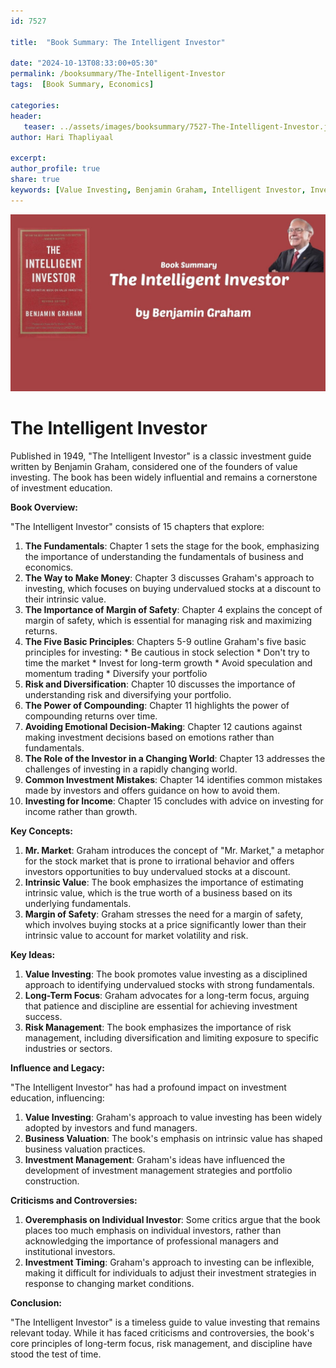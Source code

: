 ```yaml
---    
id: 7527    
  
title:  "Book Summary: The Intelligent Investor"       

date: "2024-10-13T08:33:00+05:30"    
permalink: /booksummary/The-Intelligent-Investor     
tags:  [Book Summary, Economics]     
    
categories:    
header:    
   teaser: ../assets/images/booksummary/7527-The-Intelligent-Investor.jpg    
author: Hari Thapliyaal    

excerpt:    
author_profile: true    
share: true    
keywords: [Value Investing, Benjamin Graham, Intelligent Investor, Investment Guide, Stock Market, Risk Management, Diversification, Compounding Returns, Emotional Decision-Making, Long-term Growth, Margin of Safety, Speculation, Momentum Trading]
---    
```

    
![Book Summary: The-Intelligent-Investor](../assets/images/booksummary/7527-The-Intelligent-Investor.jpg) 

# The Intelligent Investor
   
Published in 1949, "The Intelligent Investor" is a classic investment guide written by Benjamin Graham, considered one of the founders of value investing. The book has been widely influential and remains a cornerstone of investment education.   
   
**Book Overview:**
   
"The Intelligent Investor" consists of 15 chapters that explore:

1. **The Fundamentals**: Chapter 1 sets the stage for the book, emphasizing the importance of understanding the fundamentals of business and economics.
2. **The Way to Make Money**: Chapter 3 discusses Graham's approach to investing, which focuses on buying undervalued stocks at a discount to their intrinsic value.
3. **The Importance of Margin of Safety**: Chapter 4 explains the concept of margin of safety, which is essential for managing risk and maximizing returns.
4. **The Five Basic Principles**: Chapters 5-9 outline Graham's five basic principles for investing:
        * Be cautious in stock selection
        * Don't try to time the market
        * Invest for long-term growth
        * Avoid speculation and momentum trading
        * Diversify your portfolio
5. **Risk and Diversification**: Chapter 10 discusses the importance of understanding risk and diversifying your portfolio.
6. **The Power of Compounding**: Chapter 11 highlights the power of compounding returns over time.
7. **Avoiding Emotional Decision-Making**: Chapter 12 cautions against making investment decisions based on emotions rather than fundamentals.
8. **The Role of the Investor in a Changing World**: Chapter 13 addresses the challenges of investing in a rapidly changing world.
9. **Common Investment Mistakes**: Chapter 14 identifies common mistakes made by investors and offers guidance on how to avoid them.
10. **Investing for Income**: Chapter 15 concludes with advice on investing for income rather than growth.

**Key Concepts:**

1. **Mr. Market**: Graham introduces the concept of "Mr. Market," a metaphor for the stock market that is prone to irrational behavior and offers investors opportunities to buy undervalued stocks at a discount.
2. **Intrinsic Value**: The book emphasizes the importance of estimating intrinsic value, which is the true worth of a business based on its underlying fundamentals.
3. **Margin of Safety**: Graham stresses the need for a margin of safety, which involves buying stocks at a price significantly lower than their intrinsic value to account for market volatility and risk.

**Key Ideas:**

1. **Value Investing**: The book promotes value investing as a disciplined approach to identifying undervalued stocks with strong fundamentals.
2. **Long-Term Focus**: Graham advocates for a long-term focus, arguing that patience and discipline are essential for achieving investment success.
3. **Risk Management**: The book emphasizes the importance of risk management, including diversification and limiting exposure to specific industries or sectors.

**Influence and Legacy:**

"The Intelligent Investor" has had a profound impact on investment education, influencing:

1. **Value Investing**: Graham's approach to value investing has been widely adopted by investors and fund managers.
2. **Business Valuation**: The book's emphasis on intrinsic value has shaped business valuation practices.
3. **Investment Management**: Graham's ideas have influenced the development of investment management strategies and portfolio construction.

**Criticisms and Controversies:**

1. **Overemphasis on Individual Investor**: Some critics argue that the book places too much emphasis on individual investors, rather than acknowledging the importance of professional managers and institutional investors.
2. **Investment Timing**: Graham's approach to investing can be inflexible, making it difficult for individuals to adjust their investment strategies in response to changing market conditions.

**Conclusion:**

"The Intelligent Investor" is a timeless guide to value investing that remains relevant today. While it has faced criticisms and controversies, the book's core principles of long-term focus, risk management, and discipline have stood the test of time.

